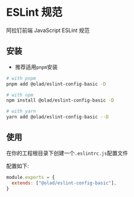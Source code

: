 # ESLint 规范

阿拉钉前端 JavaScript ESLint 规范

## 安装

- 推荐适用`pnpm`安装

```bash
# with pnpm
pnpm add @olad/eslint-config-basic -D

# with npm
npm install @olad/eslint-config-basic -D

# with yarn
yarn add @olad/eslint-config-basic --D
```

## 使用

在你的工程根目录下创建一个`.eslintrc.js`配置文件

配置如下:

```js
module.exports = {
  extends: ["@olad/eslint-config-basic"],
}
```
